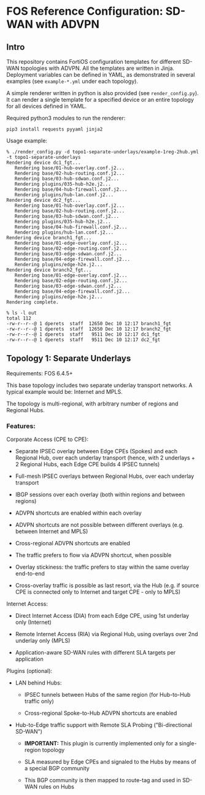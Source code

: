 # FOS Reference Configuration: SD-WAN with ADVPN

## Intro

This repository contains FortiOS configuration templates for different SD-WAN topologies with ADVPN.
All the templates are written in Jinja. Deployment variables can be defined in YAML, as demonstrated in
several examples (see `example-*.yml` under each topology).

A simple renderer written in python is also provided (see `render_config.py`).
It can render a single template for a specified device or an entire topology for all devices defined in YAML.

Required python3 modules to run the renderer:

```
pip3 install requests pyyaml jinja2
```

Usage example:

```
% ./render_config.py -d topo1-separate-underlays/example-1reg-2hub.yml -t topo1-separate-underlays
Rendering device dc1_fgt...
   Rendering base/01-hub-overlay.conf.j2...
   Rendering base/02-hub-routing.conf.j2...
   Rendering base/03-hub-sdwan.conf.j2...
   Rendering plugins/035-hub-h2e.j2...
   Rendering base/04-hub-firewall.conf.j2...
   Rendering plugins/hub-lan.conf.j2...
Rendering device dc2_fgt...
   Rendering base/01-hub-overlay.conf.j2...
   Rendering base/02-hub-routing.conf.j2...
   Rendering base/03-hub-sdwan.conf.j2...
   Rendering plugins/035-hub-h2e.j2...
   Rendering base/04-hub-firewall.conf.j2...
   Rendering plugins/hub-lan.conf.j2...
Rendering device branch1_fgt...
   Rendering base/01-edge-overlay.conf.j2...
   Rendering base/02-edge-routing.conf.j2...
   Rendering base/03-edge-sdwan.conf.j2...
   Rendering base/04-edge-firewall.conf.j2...
   Rendering plugins/edge-h2e.j2...
Rendering device branch2_fgt...
   Rendering base/01-edge-overlay.conf.j2...
   Rendering base/02-edge-routing.conf.j2...
   Rendering base/03-edge-sdwan.conf.j2...
   Rendering base/04-edge-firewall.conf.j2...
   Rendering plugins/edge-h2e.j2...
Rendering complete.

% ls -l out
total 112
-rw-r--r--@ 1 dperets  staff  12650 Dec 10 12:17 branch1_fgt
-rw-r--r--@ 1 dperets  staff  12650 Dec 10 12:17 branch2_fgt
-rw-r--r--@ 1 dperets  staff   9511 Dec 10 12:17 dc1_fgt
-rw-r--r--@ 1 dperets  staff   9511 Dec 10 12:17 dc2_fgt
```

## Topology 1: Separate Underlays

Requirements: FOS 6.4.5+

This base topology includes two separate underlay transport networks.
A typical example would be: Internet and MPLS.

The topology is multi-regional, with arbitrary number of regions and Regional Hubs.

### Features:

Corporate Access (CPE to CPE):

- Separate IPSEC overlay between Edge CPEs (Spokes) and each Regional Hub, over each underlay transport
  (hence, with 2 underlays + 2 Regional Hubs, each Edge CPE builds 4 IPSEC tunnels)

- Full-mesh IPSEC overlays between Regional Hubs, over each underlay transport  

- IBGP sessions over each overlay (both within regions and between regions)

- ADVPN shortcuts are enabled within each overlay

- ADVPN shortcuts are not possible between different overlays (e.g. between Internet and MPLS)

- Cross-regional ADVPN shortcuts are enabled

- The traffic prefers to flow via ADVPN shortcut, when possible

- Overlay stickiness: the traffic prefers to stay within the same overlay end-to-end

- Cross-overlay traffic is possible as last resort, via the Hub
  (e.g. if source CPE is connected only to Internet and target CPE - only to MPLS)

Internet Access:

- Direct Internet Access (DIA) from each Edge CPE, using 1st underlay only (Internet)

- Remote Internet Access (RIA) via Regional Hub, using overlays over 2nd underlay only (MPLS)

- Application-aware SD-WAN rules with different SLA targets per application

Plugins (optional):

- LAN behind Hubs:

  - IPSEC tunnels between Hubs of the same region (for Hub-to-Hub traffic only)

  - Cross-regional Spoke-to-Hub ADVPN shortcuts are enabled

- Hub-to-Edge traffic support with Remote SLA Probing ("Bi-directional SD-WAN")

  - **IMPORTANT:** This plugin is currently implemented only for a single-region topology

  - SLA measured by Edge CPEs and signaled to the Hubs by means of a special BGP community

  - This BGP community is then mapped to route-tag and used in SD-WAN rules on Hubs
